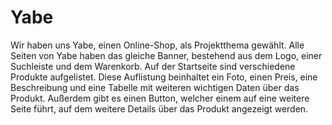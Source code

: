 # Yabe
Wir haben uns Yabe, einen Online-Shop, als Projektthema gewählt. Alle Seiten von Yabe haben das gleiche Banner, bestehend aus dem Logo, einer Suchleiste und dem Warenkorb. Auf der Startseite sind verschiedene Produkte aufgelistet. Diese Auflistung beinhaltet ein Foto, einen Preis, eine Beschreibung und eine Tabelle mit weiteren wichtigen Daten über das Produkt. Außerdem gibt es einen Button, welcher einem auf eine weitere Seite führt, auf dem weitere Details über das Produkt angezeigt werden.
